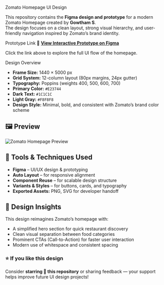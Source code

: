Zomato Homepage UI Design

This repository contains the **Figma design and prototype** for a modern Zomato Homepage created by **Gowtham S**.  
The design focuses on a clean layout, strong visual hierarchy, and user-friendly navigation inspired by Zomato’s brand identity.

Prototype Link
🔗 **[View Interactive Prototype on Figma](https://www.figma.com/proto/70UqyyDVdM255qpANRFTRj/zomato?node-id=4-273&p=f&t=fTTEEvVkFIf09AEy-1&scaling=scale-down&content-scaling=fixed&page-id=0%3A1)**

Click the link above to explore the full UI flow of the homepage.

 Design Overview
- **Frame Size:** 1440 × 5000 px  
- **Grid System:** 12-column layout (80px margins, 24px gutter)  
- **Typography:** Poppins (weights 400, 500, 600, 700)  
- **Primary Color:** `#E23744`  
- **Dark Text:** `#1C1C1C`  
- **Light Gray:** `#F8F8F8`  
- **Design Style:** Minimal, bold, and consistent with Zomato’s brand color scheme  


## 🖼️ Preview
![Zomato Homepage Preview](preview.png)


## 🧰 Tools & Techniques Used
- **Figma** – UI/UX design & prototyping  
- **Auto Layout** – for responsive alignment  
- **Component Reuse** – for scalable design structure  
- **Variants & Styles** – for buttons, cards, and typography  
- **Exported Assets:** PNG, SVG for developer handoff  


## 🧠 Design Insights
This design reimagines Zomato’s homepage with:
- A simplified hero section for quick restaurant discovery  
- Clean visual separation between food categories  
- Prominent CTAs (Call-to-Action) for faster user interaction  
- Modern use of whitespace and consistent spacing  



### ⭐ If you like this design
Consider **starring 🌟 this repository** or sharing feedback — your support helps improve future UI design projects!

